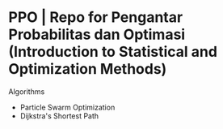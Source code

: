 # PPO | Repo for Pengantar Probabilitas dan Optimasi (Introduction to Statistical and Optimization Methods)

Algorithms
- Particle Swarm Optimization
- Dijkstra's Shortest Path
